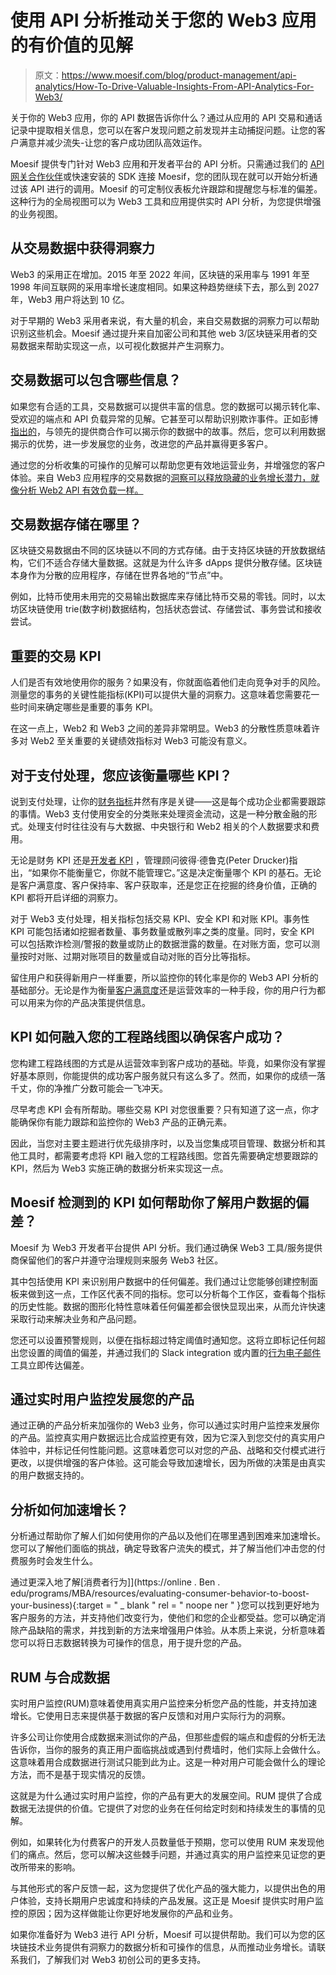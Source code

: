 # 使用 API 分析推动关于您的 Web3 应用的有价值的见解

> 原文：<https://www.moesif.com/blog/product-management/api-analytics/How-To-Drive-Valuable-Insights-From-API-Analytics-For-Web3/>

关于你的 Web3 应用，你的 API 数据告诉你什么？通过从应用的 API 交易和通话记录中提取相关信息，您可以在客户发现问题之前发现并主动捕捉问题。让您的客户满意并减少流失-让您的客户成功团队高效运作。

Moesif 提供专门针对 Web3 应用和开发者平台的 API 分析。只需通过我们的 [API 网关合作伙伴](https://www.moesif.com/implementation?utm_campaign=Int-site&utm_source=blog&utm_medium=body-cta&utm_content=Drive-Valuable-API-Insights-For-Web3)或快速安装的 SDK 连接 Moesif，您的团队现在就可以开始分析通过该 API 进行的调用。Moesif 的可定制仪表板允许跟踪和提醒您与标准的偏差。这种行为的全局视图可以为 Web3 工具和应用提供实时 API 分析，为您提供增强的业务视图。

## 从交易数据中获得洞察力

Web3 的采用正在增加。2015 年至 2022 年间，区块链的采用率与 1991 年至 1998 年间互联网的采用率增长速度相同。如果这种趋势继续下去，那么到 2027 年，Web3 用户将达到 10 亿。

对于早期的 Web3 采用者来说，有大量的机会，来自交易数据的洞察力可以帮助识别这些机会。Moesif 通过提升来自加密公司和其他 web 3/区块链采用者的交易数据来帮助实现这一点，以可视化数据并产生洞察力。

## 交易数据可以包含哪些信息？

如果您有合适的工具，交易数据可以提供丰富的信息。您的数据可以揭示转化率、受欢迎的端点和 API 负载异常的见解。它甚至可以帮助识别欺诈事件。正如彭博[指出的](https://secondmeasure.com/about/)，与领先的提供商合作可以揭示你的数据中的故事。然后，您可以利用数据揭示的优势，进一步发展您的业务，改进您的产品并赢得更多客户。

通过您的分析收集的可操作的见解可以帮助您更有效地运营业务，并增强您的客户体验。来自 Web3 应用程序的交易数据的[洞察可以释放隐藏的业务增长潜力，就像分析 Web2 API 有效负载一样。](https://www.moesif.com/blog/business/analytics/Unlocking-Business-Insights-By-Analyzing-API-Payloads/?utm_campaign=Int-site&utm_source=blog&utm_medium=body-cta&utm_content=Drive-Valuable-API-Insights-For-Web3)

## 交易数据存储在哪里？

区块链交易数据由不同的区块链以不同的方式存储。由于支持区块链的开放数据结构，它们不适合存储大量数据。这就是为什么许多 dApps 提供分散存储。区块链本身作为分散的应用程序，存储在世界各地的“节点”中。

例如，比特币使用未用完的交易输出数据库来存储比特币交易的零钱。同时，以太坊区块链使用 trie(数字树)数据结构，包括状态尝试、存储尝试、事务尝试和接收尝试。

## 重要的交易 KPI

人们是否有效地使用你的服务？如果没有，你就面临着他们走向竞争对手的风险。测量您的事务的关键性能指标(KPI)可以提供大量的洞察力。这意味着您需要花一些时间来确定哪些是重要的事务 KPI。

在这一点上，Web2 和 Web3 之间的差异非常明显。Web3 的分散性质意味着许多对 Web2 至关重要的关键绩效指标对 Web3 可能没有意义。

## 对于支付处理，您应该衡量哪些 KPI？

说到支付处理，让你的[财务指标](https://devrix.com/tutorial/financial-kpis-business-owner-track/)井然有序是关键——这是每个成功企业都需要跟踪的事情。Web3 支付使用安全的分类账来处理资金流动，这是一种分散金融的形式。处理支付时往往没有与大数据、中央银行和 Web2 相关的个人数据要求和费用。

无论是财务 KPI 还是[开发者 KPI](https://www.moesif.com/blog/developer-marketing/api-analytics/Developer-Experience-the-Metrics-That-Matter-Most/?utm_campaign=Int-site&utm_source=blog&utm_medium=body-cta&utm_content=Drive-Valuable-API-Insights-For-Web3) ，管理顾问彼得·德鲁克(Peter Drucker)指出，“如果你不能衡量它，你就不能管理它。”这是决定衡量哪个 KPI 的基石。无论是客户满意度、客户保持率、客户获取率，还是您正在挖掘的终身价值，正确的 KPI 都将开启详细的洞察力。

对于 Web3 支付处理，相关指标包括交易 KPI、安全 KPI 和对账 KPI。事务性 KPI 可能包括诸如挖掘者数量、事务数量或散列率之类的度量。同时，安全 KPI 可以包括欺诈检测/警报的数量或防止的数据泄露的数量。在对账方面，您可以测量按时对账、过期对账项目的数量或自动对账的百分比等指标。

留住用户和获得新用户一样重要，所以监控你的转化率是你的 Web3 API 分析的基础部分。无论是作为衡量[客户满意度](https://www.moesif.com/blog/customer-success/moesif-product/User-Funnels-Are-Vital-To-The-Customer-Experience/?utm_campaign=Int-site&utm_source=blog&utm_medium=body-cta&utm_content=Drive-Valuable-API-Insights-For-Web3)还是运营效率的一种手段，你的用户行为都可以用来为你的产品决策提供信息。

## KPI 如何融入您的工程路线图以确保客户成功？

您构建工程路线图的方式是从运营效率到客户成功的基础。毕竟，如果你没有掌握好基本原则，你能提供的成功客户服务就只有这么多了。然而，如果你的成绩一落千丈，你的净推广分数可能会一飞冲天。

尽早考虑 KPI 会有所帮助。哪些交易 KPI 对您很重要？只有知道了这一点，你才能确保你有能力跟踪和监控你的 Web3 产品的正确元素。

因此，当您对主要主题进行优先级排序时，以及当您集成项目管理、数据分析和其他工具时，都需要考虑将 KPI 融入您的工程路线图。您首先需要确定想要跟踪的 KPI，然后为 Web3 实施正确的数据分析来实现这一点。

## Moesif 检测到的 KPI 如何帮助你了解用户数据的偏差？

Moesif 为 Web3 开发者平台提供 API 分析。我们通过确保 Web3 工具/服务提供商保留他们的客户并遵守治理规则来服务 Web3 社区。

其中包括使用 KPI 来识别用户数据中的任何偏差。我们通过让您能够创建控制面板来做到这一点，工作区代表不同的指标。您可以分析每个工作区，查看每个指标的历史性能。数据的图形化特性意味着任何偏差都会很快显现出来，从而允许快速采取行动来解决业务和产品问题。

您还可以设置预警规则，以便在指标超过特定阈值时通知您。这将立即标记任何超出您设置的阈值的偏差，并通过我们的 Slack integration 或内置的[行为电子邮件](https://www.moesif.com/features/user-behavioral-emails?utm_campaign=Int-site&utm_source=blog&utm_medium=body-cta&utm_content=Drive-Valuable-API-Insights-For-Web3)工具立即传达偏差。

## 通过实时用户监控发展您的产品

通过正确的产品分析来加强你的 Web3 业务，你可以通过实时用户监控来发展你的产品。监控真实用户数据远比合成监控更有效，因为它深入到您交付的真实用户体验中，并标记任何性能问题。这意味着您可以对您的产品、战略和交付模式进行更改，以提供增强的客户体验。这可能会导致加速增长，因为所做的决策是由真实的用户数据支持的。

## 分析如何加速增长？

分析通过帮助你了解人们如何使用你的产品以及他们在哪里遇到困难来加速增长。您可以了解他们面临的挑战，确定导致客户流失的模式，并了解当他们冲击您的付费服务时会发生什么。

通过更深入地了解[消费者行为]](https://online . Ben . edu/programs/MBA/resources/evaluating-consumer-behavior-to-boost-your-business){:target = " _ blank " rel = " noope ner " }您可以找到更好地为客户服务的方法，并支持他们改变行为，使他们和您的企业都受益。您可以确定消除产品缺陷的需求，并找到新的方法来增强用户体验。从本质上来说，分析意味着您可以将日志数据转换为可操作的信息，用于提升您的产品。

## RUM 与合成数据

实时用户监控(RUM)意味着使用真实用户监控来分析您产品的性能，并支持加速增长。它使用日志来提供基于数据的客户反馈和对用户实际行为的洞察。

许多公司让你使用合成数据来测试你的产品，但那些虚假的端点和虚假的分析无法告诉你，当你的服务的真正用户面临挑战或遇到付费墙时，他们实际上会做什么。这意味着用合成数据进行测试只能到此为止。这是一种对用户可能会做什么的理论方法，而不是基于现实情况的反馈。

这就是为什么通过实时用户监控，你的产品有更大的发展空间。RUM 提供了合成数据无法提供的价值。它提供了对您的业务在任何给定时刻和持续发生的事情的见解。

例如，如果转化为付费客户的开发人员数量低于预期，您可以使用 RUM 来发现他们的痛点。然后，您可以解决这些棘手问题，并通过真实的用户监控来见证您的更改所带来的影响。

与其他形式的客户反馈一起，这为您提供了优化产品的强大能力，以提供出色的用户体验，支持长期用户忠诚度和持续的产品发展。这正是 Moesif 提供实时用户监控的原因；因为这样做能让你更好地发展你的产品和业务。

如果你准备好为 Web3 进行 API 分析，Moesif 可以提供帮助。我们可以为您的区块链技术业务提供有洞察力的数据分析和可操作的信息，从而推动业务增长。请联系我们，了解我们对 Web3 初创公司的更多支持。
